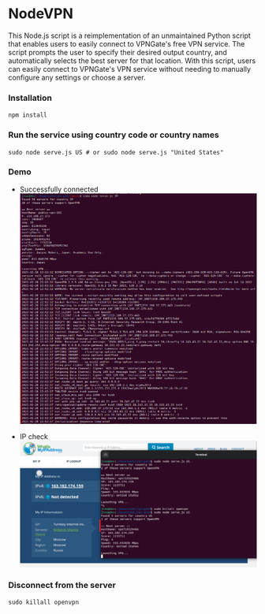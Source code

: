# NodeVPN
This Node.js script is a reimplementation of an unmaintained Python script that enables users to easily connect to VPNGate's free VPN service. The script prompts the user to specify their desired output country, and automatically selects the best server for that location. With this script, users can easily connect to VPNGate's VPN service without needing to manually configure any settings or choose a server.

### Installation
```
npm install
```

### Run the service using country code or country names
```
sudo node serve.js US # or sudo node serve.js "United States"
```
### Demo
* Successfully connected
![Connection image](country-japan.png "")

* IP check
![Connection image](demo.png "")

### Disconnect from the server
```
sudo killall openvpn
```

